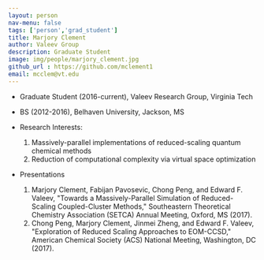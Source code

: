```yaml
---
layout: person
nav-menu: false 
tags: ['person','grad_student']
title: Marjory Clement 
author: Valeev Group 
description: Graduate Student 
image: img/people/marjory_clement.jpg
github_url : https://github.com/mclement1
email: mcclem@vt.edu
---
```

- Graduate Student (2016-current), Valeev Research Group, Virginia Tech
- BS (2012-2016), Belhaven University, Jackson, MS

- Research Interests:
  1. Massively-parallel implementations of reduced-scaling quantum chemical methods
  2. Reduction of computational complexity via virtual space optimization


- Presentations
  1. Marjory Clement, Fabijan Pavosevic, Chong Peng, and Edward F. Valeev,
     "Towards a Massively-Parallel Simulation of Reduced-Scaling
     Coupled-Cluster Methods," Southeastern Theoretical Chemistry
     Association (SETCA) Annual Meeting, Oxford, MS (2017).
  2. Chong Peng, Marjory Clement, Jinmei Zheng, and Edward F. Valeev,
     "Exploration of Reduced Scaling Approaches to EOM-CCSD," American
     Chemical Society (ACS) National Meeting, Washington, DC (2017).

